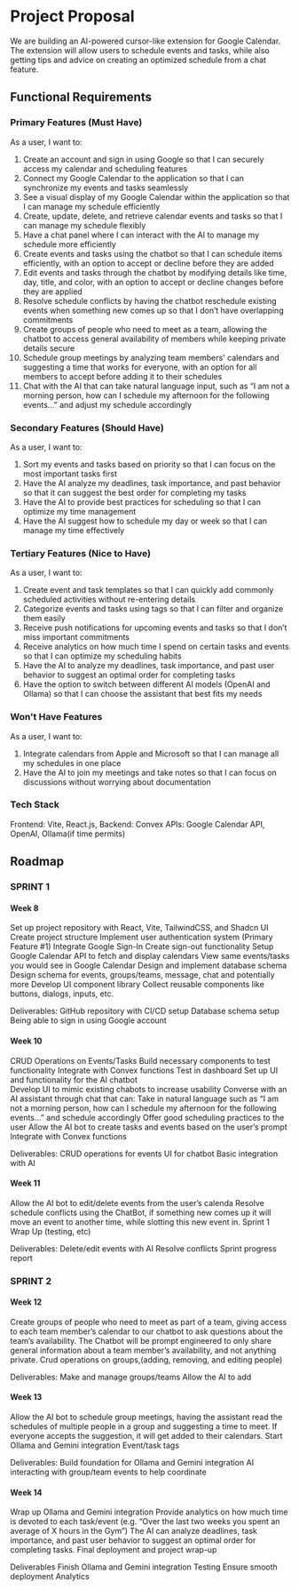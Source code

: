 # Project Proposal

We are building an AI-powered cursor-like extension for Google Calendar. The extension will allow users to schedule events and tasks, while also getting tips and advice on creating an optimized schedule from a chat feature.

## Functional Requirements

### Primary Features (Must Have)

As a user, I want to:
1. Create an account and sign in using Google so that I can securely access my calendar and scheduling features
2. Connect my Google Calendar to the application so that I can synchronize my events and tasks seamlessly
3. See a visual display of my Google Calendar within the application so that I can manage my schedule efficiently
4. Create, update, delete, and retrieve calendar events and tasks so that I can manage my schedule flexibly
5. Have a chat panel where I can interact with the AI to manage my schedule more efficiently
6. Create events and tasks using the chatbot so that I can schedule items efficiently, with an option to accept or decline before they are added
7. Edit events and tasks through the chatbot by modifying details like time, day, title, and color, with an option to accept or decline changes before they are applied
8. Resolve schedule conflicts by having the chatbot reschedule existing events when something new comes up so that I don’t have overlapping commitments
9. Create groups of people who need to meet as a team, allowing the chatbot to access general availability of members while keeping private details secure
10. Schedule group meetings by analyzing team members' calendars and suggesting a time that works for everyone, with an option for all members to accept before adding it to their schedules
11. Chat with the AI that can take natural language input, such as “I am not a morning person, how can I schedule my afternoon for the following events…” and adjust my schedule accordingly
    

### Secondary Features (Should Have)

As a user, I want to:
1. Sort my events and tasks based on priority so that I can focus on the most important tasks first
2. Have the AI analyze my deadlines, task importance, and past behavior so that it can suggest the best order for completing my tasks
3. Have the AI to provide best practices for scheduling so that I can optimize my time management
4. Have the AI suggest how to schedule my day or week so that I can manage my time effectively


### Tertiary Features (Nice to Have)

As a user, I want to:
1. Create event and task templates so that I can quickly add commonly scheduled activities without re-entering details
2. Categorize events and tasks using tags so that I can filter and organize them easily
3. Receive push notifications for upcoming events and tasks so that I don’t miss important commitments
4. Receive analytics on how much time I spend on certain tasks and events so that I can optimize my scheduling habits
5. Have the AI to analyze my deadlines, task importance, and past user behavior to suggest an optimal order for completing tasks
6. Have the option to switch between different AI models (OpenAI and Ollama) so that I can choose the assistant that best fits my needs

### Won't Have Features

As a user, I want to:
1. Integrate calendars from Apple and Microsoft so that I can manage all my schedules in one place
2. Have the AI to join my meetings and take notes so that I can focus on discussions without worrying about documentation

### Tech Stack

Frontend: Vite, React.js, 
Backend: Convex 
APIs: Google Calendar API, OpenAI, Ollama(if time permits)

## Roadmap
### SPRINT 1
#### Week 8
Set up project repository with React, Vite, TailwindCSS, and Shadcn UI
Create project structure
Implement user authentication system (Primary Feature #1)
Integrate Google Sign-In
Create sign-out functionality
Setup Google Calendar API to fetch and display calendars
View same events/tasks you would see in Google Calendar
Design and implement database schema
Design schema for events, groups/teams, message, chat and potentially more
Develop UI component library
Collect reusable components like buttons, dialogs, inputs, etc.

Deliverables:
GitHub repository with CI/CD setup
Database schema setup
Being able to sign in using Google account


#### Week 10
CRUD Operations on Events/Tasks
Build necessary components to test functionality
Integrate with Convex functions
Test in dashboard
Set up UI and functionality for the AI chatbot  
Develop UI to mimic existing chabots to increase usability
Converse with an AI assistant through chat that can:
Take in natural language such as “I am not a morning person, how can I schedule my afternoon for the following events…” and schedule accordingly
Offer good scheduling practices to the user
Allow the AI bot to create tasks and events based on the user’s prompt
Integrate with Convex functions

Deliverables: 
CRUD operations for events
UI for chatbot
Basic integration with AI

#### Week 11
Allow the AI bot to edit/delete events from the user’s calenda
Resolve schedule conflicts using the ChatBot, if something new comes up it will move an event to another time, while slotting this new event in.
Sprint 1 Wrap Up (testing, etc)

Deliverables: 
Delete/edit events with AI
Resolve conflicts
Sprint progress report

### SPRINT 2
#### Week 12
Create groups of people who need to meet as part of a team, giving access to each team member’s calendar to our chatbot to ask questions about the team’s availability.
The Chatbot will be prompt engineered to only share general information about a team member’s availability, and not anything private. 
Crud operations on groups,(adding, removing, and editing people)

Deliverables:
Make and manage groups/teams
Allow the AI to add 

#### Week 13
Allow the AI bot to schedule group meetings, having the assistant read the schedules of multiple people in a group and suggesting a time to meet. If everyone accepts the suggestion, it will get added to their calendars.
Start Ollama and Gemini integration 
Event/task tags 

Deliverables:
Build foundation for Ollama and Gemini integration
AI interacting with group/team events to help coordinate

#### Week 14
Wrap up Ollama and Gemini integration
Provide analytics on how much time is devoted to each task/event (e.g. “Over the last two weeks you spent an average of X hours in the Gym”)
The AI can analyze deadlines, task importance, and past user behavior to suggest an optimal order for completing tasks.
Final deployment and project wrap-up

Deliverables
Finish Ollama and Gemini integration
Testing
Ensure smooth deployment
Analytics

